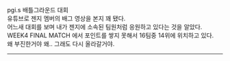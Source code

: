 pgi.s 배틀그라운드 대회  
유튜브로 젠지 멤버의 배그 영상을 본지 꽤 됐다.  
어느새 대회를 보며 내가 젠지에 소속된 팀원처럼 응원하고 있다는 것을 알았다.  
WEEK4 FINAL MATCH 에서 포인트를 쌓지 못해서 16팀중 14위에 위치하고 있다.  
왜 부진한거야 왜.. 그래도 다시 올라갈거야.  
***

